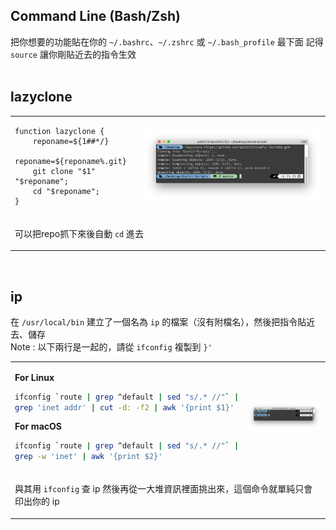 Command Line (Bash/Zsh)
------
把你想要的功能貼在你的 `~/.bashrc`、`~/.zshrc` 或 `~/.bash_profile` 最下面
記得 `source` 讓你剛貼近去的指令生效
<br>
<br>
## lazyclone
<table>
<tr>
<td>
  
  ```shell
  function lazyclone {
      reponame=${1##*/}
      reponame=${reponame%.git}
      git clone "$1" "$reponame";
      cd "$reponame";
  }
  ```
</td>
<td>
<img src="/images/lazyclone.png"</img>
</td>
</tr>
<tr>
<td colspan="2">

  可以把repo抓下來後自動 `cd` 進去
</td>
</tr>
</table>

<br>

## ip
在 `/usr/local/bin` 建立了一個名為 `ip` 的檔案（沒有附檔名），然後把指令貼近去、儲存
<br>
Note : 以下兩行是一起的，請從 `ifconfig` 複製到 `}'`
<table>
<tr>
<td>
  
  **For Linux**
  ```bash
  ifconfig `route | grep ^default | sed "s/.* //"` |
  grep 'inet addr' | cut -d: -f2 | awk '{print $1}'
  ```
  
  **For macOS**
  ```bash
  ifconfig `route | grep ^default | sed "s/.* //"` |
  grep -w 'inet' | awk '{print $2}'
  ```
</td>
<td>
<img src="/images/ip.png"</img>
</td>
</tr>
<tr>
<td colspan="2">

  與其用 `ifconfig` 查 ip 然後再從一大堆資訊裡面挑出來，這個命令就單純只會印出你的 ip
</td>
</tr>
</table>
